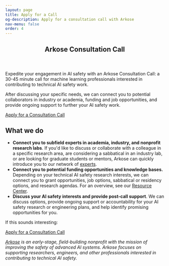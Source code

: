 ```yaml
---
layout: page
title: Apply for a Call
og-description: Apply for a consultation call with Arkose
nav-menu: false
order: 4
---
```


<!-- Main -->
<div id="main" class="alt">

<!-- One -->
<section id="one">
	<div class="inner">
		<header class="major">
			<h1>Arkose Consultation Call</h1>
		</header>

<!-- Content -->

<p>Expedite your engagement in AI safety with an Arkose Consultation Call: a 30-45 minute call for machine learning professionals interested in contributing to technical AI safety work.</p>

<p>After discussing your specific needs, we can connect you to potential collaborators in industry or academia, funding and job opportunities, and provide ongoing support to further your AI safety work.</p>

<a href="https://airtable.com/appPMHlJ6Z7XkDSEi/shr8RR0ZkJr22Ub3Z" class="button special fit">Apply for a Consultation Call</a>
<br>

<h2> What we do</h2>

<ul>
	<li><b>Connect you to subfield experts in academia, industry, and nonprofit research labs</b>. If you'd like to discuss or collaborate with a colleague in a specific research area, are considering a sabbatical in an industry lab, or are looking for graduate students or mentors, Arkose can quickly introduce you to our network of <a href="experts">experts</a>.</li>
	<li><b>Connect you to potential funding opportunities and knowledge bases.</b> Depending on your technical AI safety research interests, we can connect you to grant opportunities, job options, sabbatical or residency options, and research agendas. For an overview, see our <a href="resources">Resource Center</a>.</li>
	<li><b>Discuss your AI safety interests and provide post-call support</b>. We can discuss options, provide ongoing support or accountability for your AI safety research or engineering plans, and help identify promising opportunities for you.</li>  
</ul>

<!-- <li><b>Connect you to resources in AI safety</b>. Are you bottlenecked in pursuing your technical AI safety research? We can point you towards funding opportunities, job opportunities, residency options, research agendas and overviews, and other information in the space (e.g. our <a href="resources">Resource Center</a>, which is periodically reviewed by an <a href="experts">advisory panel</a> of experts in the field). As a new organization focused on supporting individual researchers and engineers, we want to evolve to meet your needs.</li> --> 

<!-- Discuss your AI safety interests and provide post-call support</b>. We can discuss different models of AI development, risks, technical research, and governance strategies; we're happy to debate ideas or provide a second opinion on your personal AI safety research or engineering plans. After the call, we can provide ongoing support or accountability, as well as continue to help identify promising opportunities for you.</li> -->

<!--<li>Discuss your current plans: Whether you’re already familiar with AI safety or more recently introduced to the field, we can talk through your options and help address uncertainties you may have, and/or discuss the arguments for AI safety and introduce you to resources to help you learn more.</li>-->

<!--<li>Identify next steps and provide post-call support: During the call, we’ll help you identify next steps and make a plan for what you’d like to do next. After the call, we can provide ongoing support as you progress through your plans, and can continue to help identify promising opportunities as you explore the field.</li>
</ul>-->

<p> If this sounds interesting:</p>

<a href="https://airtable.com/appPMHlJ6Z7XkDSEi/shr8RR0ZkJr22Ub3Z" class="button special fit">Apply for a Consultation Call</a>
<br>

<p><i><a href="index">Arkose</a> is an early-stage, field-building nonprofit with the mission of improving the safety of advanced AI systems. Arkose focuses on supporting researchers, engineers, and other professionals interested in contributing to technical AI safety.</i></p>

  </div>
</section>
</div>

